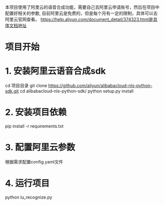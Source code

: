 本项目使用了阿里云的语音合成功能，需要自己去阿里云申请账号，然后在项目中配置好相关的参数,
目前阿里云是免费的，但是每个月有一定的限制，具体可以去阿里云官网查看。
https://help.aliyun.com/document_detail/374323.html是具体文档地址

# 项目开始
# 1. 安装阿里云语音合成sdk
cd 项目目录
git clone https://github.com/aliyun/alibabacloud-nls-python-sdk.git
cd alibabacloud-nls-python-sdk/ 
python setup.py install
# 2. 安装项目依赖
pip install -r requirements.txt

# 3. 配置阿里云参数
根据需求配置config.yaml文件

# 4. 运行项目
python lu_recognize.py
